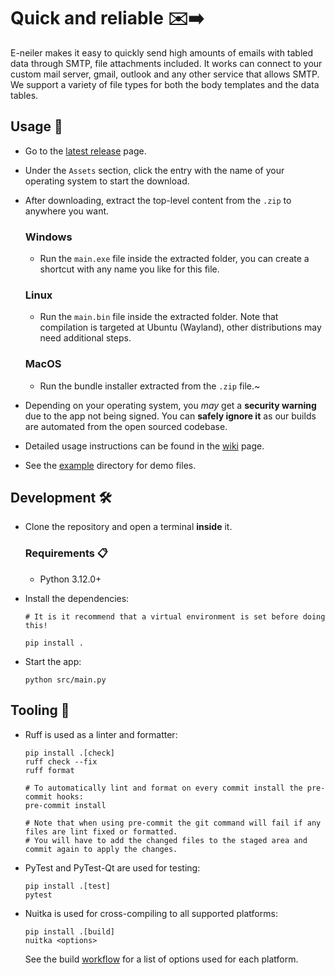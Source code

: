 # Quick and reliable ✉️➡️

E-neiler makes it easy to quickly send high amounts of emails with tabled data through SMTP, file attachments included. It works can connect to your custom mail server, gmail, outlook and any other service that allows SMTP. We support a variety of file types for both the body templates and the data tables.

## Usage 🚀

- Go to the [latest release](https://github.com/NEIAAC/e-neiler/releases/latest) page.

- Under the `Assets` section, click the entry with the name of your operating system to start the download.

- After downloading, extract the top-level content from the `.zip` to anywhere you want.

  ### Windows

  - Run the `main.exe` file inside the extracted folder, you can create a shortcut with any name you like for this file.

  ### Linux

  - Run the `main.bin` file inside the extracted folder. Note that compilation is targeted at Ubuntu (Wayland), other distributions may need additional steps.

  ### MacOS

  - Run the bundle installer extracted from the `.zip` file.~

- Depending on your operating system, you _may_ get a **security warning** due to the app not being signed. You can **safely ignore it** as our builds are automated from the open sourced codebase.

- Detailed usage instructions can be found in the [wiki](https://github.com/NEIAAC/e-neiler/wiki) page.

- See the [example](./example/) directory for demo files.

## Development 🛠️

- Clone the repository and open a terminal **inside** it.

  ### Requirements 📋

  - Python 3.12.0+

- Install the dependencies:

  ```shell
  # It is it recommend that a virtual environment is set before doing this!

  pip install .
  ```

- Start the app:

  ```shell
  python src/main.py
  ```

## Tooling 🧰

- Ruff is used as a linter and formatter:

  ```shell
  pip install .[check]
  ruff check --fix
  ruff format

  # To automatically lint and format on every commit install the pre-commit hooks:
  pre-commit install

  # Note that when using pre-commit the git command will fail if any files are lint fixed or formatted.
  # You will have to add the changed files to the staged area and commit again to apply the changes.
  ```

- PyTest and PyTest-Qt are used for testing:

  ```shell
  pip install .[test]
  pytest
  ```

- Nuitka is used for cross-compiling to all supported platforms:

  ```shell
  pip install .[build]
  nuitka <options>
  ```

  See the build [workflow](./.github/workflows/build.yaml) for a list of options used for each platform.
